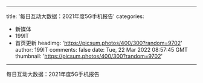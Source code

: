 
---
title: '每日互动大数据：2021年度5G手机报告'
categories: 
 - 新媒体
 - 199IT
 - 首页更新
headimg: 'https://picsum.photos/400/300?random=9702'
author: 199IT
comments: false
date: Tue, 22 Mar 2022 08:57:45 GMT
thumbnail: 'https://picsum.photos/400/300?random=9702'
---

<div>   
每日互动大数据：2021年度5G手机报告  
</div>
            